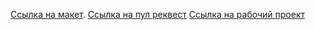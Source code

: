 [Ссылка на макет](<https://www.figma.com/file/wnMlceWsiddsTXncNQoAqR/Diploma-(Copy)?node-id=891%3A3857>).
[Ссылка на пул реквест](https://github.com/AlexandrAvia/movies-explorer-frontend/pull/2)
[Ссылка на рабочий проект](https://diploma93.nomoredomains.sbs/)
